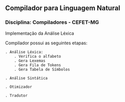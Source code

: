 ## Compilador para Linguagem Natural

### Disciplina: Compiladores - CEFET-MG

Implementação da Análise Léxica

Compilador possui as seguintes etapas:

    . Análise Léxica:
        . Verifica o alfabeto
        . Gera Lexemas
        . Gera Fila de Tokens
        . Gera Tabela de Símbolos

    . Análise Sintática

    . Otimizador

    . Tradutor
